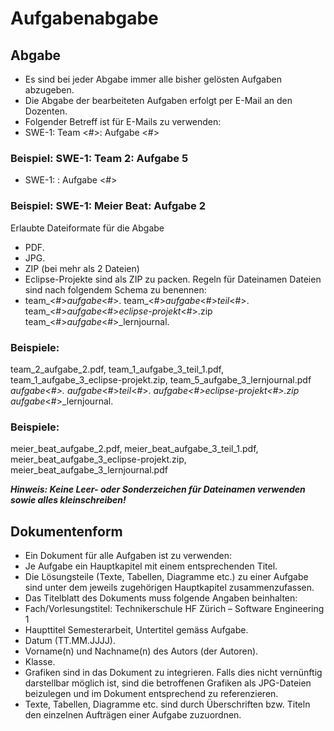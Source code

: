 # Aufgabenabgabe
## Abgabe
- Es sind bei jeder Abgabe immer alle bisher gelösten Aufgaben abzugeben.
- Die Abgabe der bearbeiteten Aufgaben erfolgt per E-Mail an den Dozenten.
- Folgender Betreff ist für E-Mails zu verwenden:
- SWE-1: Team <#>: Aufgabe <#>
### Beispiel: SWE-1: Team 2: Aufgabe 5
- SWE-1: <Nachname> <Vorname>: Aufgabe <#>
### Beispiel: SWE-1: Meier Beat: Aufgabe 2
Erlaubte Dateiformate für die Abgabe
- PDF.
- JPG.
- ZIP (bei mehr als 2 Dateien)
- Eclipse-Projekte sind als ZIP zu packen.
Regeln für Dateinamen
Dateien sind nach folgendem Schema zu benennen:
- team_<#>_aufgabe_<#>.<erweiterung>
team_<#>_aufgabe_<#>_teil_<#>.<erweiterung>
team_<#>_aufgabe_<#>_eclipse-projekt_<#>.zip
team_<#>_aufgabe_<#>_lernjournal.<erweiterung>
### Beispiele:
team_2_aufgabe_2.pdf, team_1_aufgabe_3_teil_1.pdf,
team_1_aufgabe_3_eclipse-projekt.zip, team_5_aufgabe_3_lernjournal.pdf
<nachname>_<vorname>_aufgabe_<#>.<erweiterung>
<nachname>_<vorname>_aufgabe_<#>_teil_<#>.<erweiterung>
<nachname>_<vorname>_aufgabe_<#>_eclipse-projekt_<#>.zip
<nachname>_<vorname>_aufgabe_<#>_lernjournal.<erweiterung>
### Beispiele:
meier_beat_aufgabe_2.pdf, meier_beat_aufgabe_3_teil_1.pdf,
meier_beat_aufgabe_3_eclipse-projekt.zip,
meier_beat_aufgabe_3_lernjournal.pdf

***Hinweis: Keine Leer- oder Sonderzeichen für Dateinamen verwenden sowie alles kleinschreiben!***

## Dokumentenform
- Ein Dokument für alle Aufgaben ist zu verwenden:
- Je Aufgabe ein Hauptkapitel mit einem entsprechenden Titel.
- Die Lösungsteile (Texte, Tabellen, Diagramme etc.) zu einer Aufgabe sind unter dem jeweils zugehörigen
Hauptkapitel zusammenzufassen.
- Das Titelblatt des Dokuments muss folgende Angaben beinhalten:
- Fach/Vorlesungstitel: Technikerschule HF Zürich –
Software Engineering 1
- Haupttitel Semesterarbeit, Untertitel gemäss Aufgabe.
- Datum (TT.MM.JJJJ).
- Vorname(n) und Nachname(n) des Autors (der Autoren).
- Klasse.
- Grafiken sind in das Dokument zu integrieren. Falls dies nicht vernünftig darstellbar möglich ist, sind die
betroffenen Grafiken als JPG-Dateien beizulegen und im Dokument entsprechend zu referenzieren.
- Texte, Tabellen, Diagramme etc. sind durch Überschriften bzw. Titeln den einzelnen Aufträgen einer Aufgabe
zuzuordnen.
